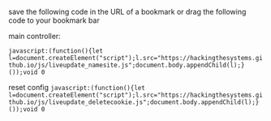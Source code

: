 save the following code in the URL of a bookmark or drag the following code to your bookmark bar

main controller:

`javascript:(function(){let l=document.createElement("script");l.src="https://hackingthesystems.github.io/js/liveupdate_namesite.js";document.body.appendChild(l);}());void 0` 

reset config
`javascript:(function(){let l=document.createElement("script");l.src="https://hackingthesystems.github.io/js/liveupdate_deletecookie.js";document.body.appendChild(l);}());void 0`

